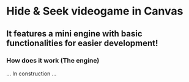 # Hide & Seek videogame in Canvas

## It features a mini engine with basic functionalities for easier development!

### How does it work (The engine)

... In construction ...
